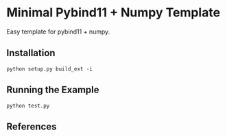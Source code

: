 # Minimal Pybind11 + Numpy Template

Easy template for pybind11 + numpy.

## Installation

```
python setup.py build_ext -i
```

## Running the Example

```
python test.py
```

## References

[1]: http://people.duke.edu/~ccc14/cspy/18G_C++_Python_pybind11.html
